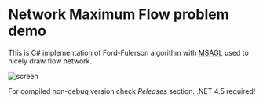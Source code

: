 # Network Maximum Flow problem demo
This is C# implementation of Ford-Fulerson algorithm with [MSAGL](https://github.com/Microsoft/automatic-graph-layout/tree/master/GraphLayout/MSAGL) used to nicely draw flow network.

![screen](https://raw.github.com/danielskowronski/network-max-flow-demo/master/max-flow-demo-screen.png)

For compiled non-debug version check *Releases* section. .NET 4.5 required!